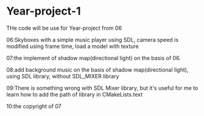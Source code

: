 # Year-project-1

THe code will be use for Year-project from 06 

06:Skyboxes with a simple music player using SDL, camera speed is modified using frame time, load a model with texture

07:the implement of shadow map(directional light) on the basis of 06.

08:add background music on the basis of shadow map(directional light), using SDL library, without SDL_MIXER library

09:There is something wrong with SDL Mixer library, but it's useful for me to learn how to add the path of library in CMakeLists.text 

10:the copyright of 07